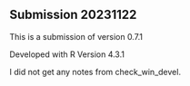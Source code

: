 ## Submission 20231122

This is a submission of version 0.7.1

Developed with R Version 4.3.1

I did not get any notes from check_win_devel.
